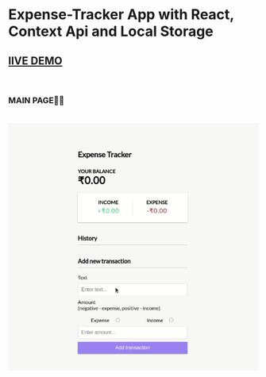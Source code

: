 # Expense-Tracker App with React, Context Api and Local Storage 

## [lIVE DEMO](https://expensemaster.netlify.app/)
</br>


### MAIN PAGE🚀🚀</br></br>


![deep](main.gif)